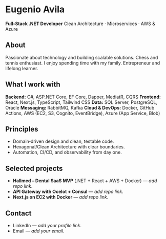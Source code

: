 # Eugenio Avila

**Full‑Stack .NET Developer**
Clean Architecture · Microservices · AWS & Azure

## About

Passionate about technology and building scalable solutions. Chess and tennis enthusiast. I enjoy spending time with my family. Entrepreneur and lifelong learner.

## What I work with

**Backend:** C#, ASP.NET Core, EF Core, Dapper, MediatR, CQRS
**Frontend:** React, Next.js, TypeScript, Tailwind CSS
**Data:** SQL Server, PostgreSQL, Oracle
**Messaging:** RabbitMQ, Kafka
**Cloud & DevOps:** Docker, GitHub Actions, AWS (EC2, S3, Cognito, EventBridge), Azure (App Service, Blob)

## Principles

* Domain‑driven design and clean, testable code.
* Hexagonal/Clean Architecture with clear boundaries.
* Automation, CI/CD, and observability from day one.

## Selected projects

* **Hallmed – Dental SaaS MVP** (.NET + React + AWS + Docker) — *add repo link*.
* **API Gateway with Ocelot + Consul** — *add repo link*.
* **Next.js on EC2 with Docker** — *add repo link*.

## Contact

* LinkedIn — *add your profile link*.
* Email — *add your email*.
